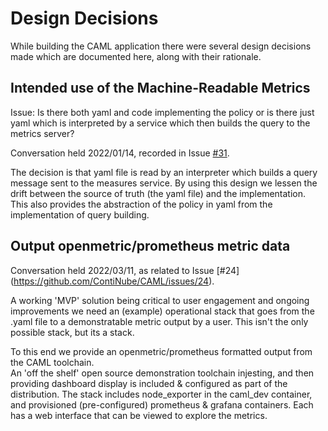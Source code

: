 # Design Decisions

While building the CAML application there were several design decisions made which are documented here, along with their rationale.

## Intended use of the Machine-Readable Metrics

Issue:  Is there both yaml and code implementing the policy or is there just yaml which is interpreted by a service which then builds the query to the metrics server?

Conversation held 2022/01/14, recorded in Issue [#31](https://github.com/ContiNube/CAML/issues/31).

The decision is that yaml file is read by an interpreter which builds a query message sent to the measures service.  By using this design we lessen the drift between the source of truth (the yaml file) and the implementation.  This also provides the abstraction of the policy in yaml from the implementation of query building.

## Output openmetric/prometheus metric data

Conversation held 2022/03/11, as related to Issue [#24]
(https://github.com/ContiNube/CAML/issues/24).

A working 'MVP' solution being critical to user engagement and ongoing improvements we need an (example) operational stack that goes from the .yaml file to a demonstratable metric output by a user. This isn't the only possible stack, but its a stack. 

To this end we provide an openmetric/prometheus formatted output from the CAML toolchain.  
An 'off the shelf' open source demonstration toolchain injesting, and then providing dashboard display is included & configured as part of the distribution. The stack includes node_exporter in the caml_dev container, and provisioned (pre-configured) prometheus & grafana containers. Each has a web interface that can be viewed to explore the metrics.

